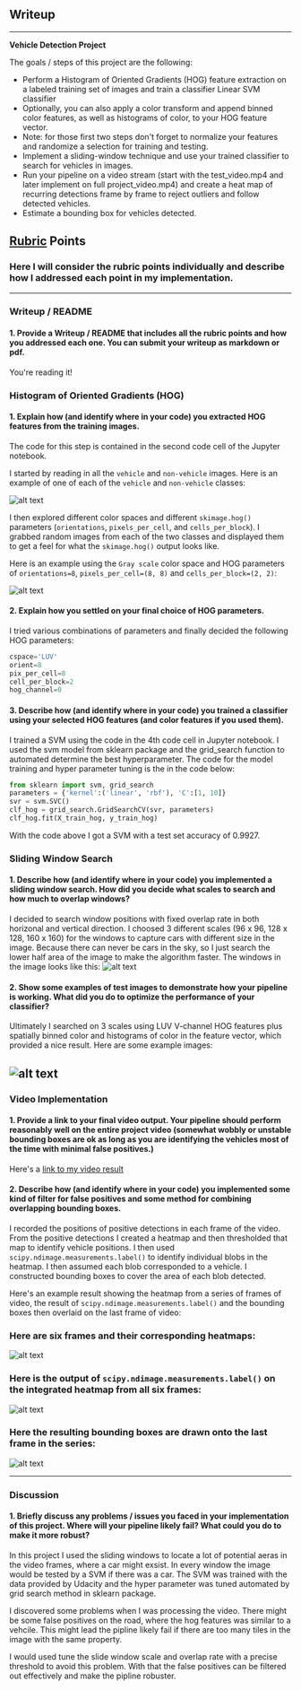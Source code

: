 ## Writeup 


---

**Vehicle Detection Project**

The goals / steps of this project are the following:

* Perform a Histogram of Oriented Gradients (HOG) feature extraction on a labeled training set of images and train a classifier Linear SVM classifier
* Optionally, you can also apply a color transform and append binned color features, as well as histograms of color, to your HOG feature vector. 
* Note: for those first two steps don't forget to normalize your features and randomize a selection for training and testing.
* Implement a sliding-window technique and use your trained classifier to search for vehicles in images.
* Run your pipeline on a video stream (start with the test_video.mp4 and later implement on full project_video.mp4) and create a heat map of recurring detections frame by frame to reject outliers and follow detected vehicles.
* Estimate a bounding box for vehicles detected.

[//]: # (Image References)
[image1]: ./examples/car_not_car.png
[image2]: ./examples/HOG_example.png
[image3]: ./examples/sliding_windows.jpg
[image4]: ./examples/sliding_window.jpg
[image5]: ./examples/bboxes_and_heat.png
[image6]: ./examples/labels_map.png
[image7]: ./examples/output_bboxes.png
[video1]: ./project_video.mp4

## [Rubric](https://review.udacity.com/#!/rubrics/513/view) Points
### Here I will consider the rubric points individually and describe how I addressed each point in my implementation.  

---
### Writeup / README

#### 1. Provide a Writeup / README that includes all the rubric points and how you addressed each one.  You can submit your writeup as markdown or pdf. 

You're reading it!

### Histogram of Oriented Gradients (HOG)

#### 1. Explain how (and identify where in your code) you extracted HOG features from the training images.

The code for this step is contained in the second code cell of the Jupyter notebook.  

I started by reading in all the `vehicle` and `non-vehicle` images.  Here is an example of one of each of the `vehicle` and `non-vehicle` classes:

![alt text][image1]

I then explored different color spaces and different `skimage.hog()` parameters (`orientations`, `pixels_per_cell`, and `cells_per_block`).  I grabbed random images from each of the two classes and displayed them to get a feel for what the `skimage.hog()` output looks like.

Here is an example using the `Gray scale` color space and HOG parameters of `orientations=8`, `pixels_per_cell=(8, 8)` and `cells_per_block=(2, 2)`:


![alt text][image2]

#### 2. Explain how you settled on your final choice of HOG parameters.

I tried various combinations of parameters and finally decided the following HOG parameters:
```python
cspace='LUV'
orient=8
pix_per_cell=8
cell_per_block=2
hog_channel=0
```

#### 3. Describe how (and identify where in your code) you trained a classifier using your selected HOG features (and color features if you used them).

I trained a SVM using the code in the 4th code cell in Jupyter notebook. I used the svm model from sklearn package and the grid_search function to automated determine the best hyperparameter. The code for the model training and hyper parameter tuning is the in the code below:
```python
from sklearn import svm, grid_search
parameters = {'kernel':('linear', 'rbf'), 'C':[1, 10]}
svr = svm.SVC()
clf_hog = grid_search.GridSearchCV(svr, parameters)
clf_hog.fit(X_train_hog, y_train_hog)
```
With the code above I got a SVM with a test set accuracy of 0.9927.

### Sliding Window Search

#### 1. Describe how (and identify where in your code) you implemented a sliding window search.  How did you decide what scales to search and how much to overlap windows?

I decided to search window positions with fixed overlap rate in both horizonal and vertical direction. I choosed 3 different scales (96 x 96, 128 x 128, 160 x 160) for the windows to capture cars with different size in the image. Because there can never be cars in the sky, so I just search the lower half area of the image to make the algorithm faster. The windows in the image looks like this:
![alt text][image3]

#### 2. Show some examples of test images to demonstrate how your pipeline is working.  What did you do to optimize the performance of your classifier?

Ultimately I searched on 3 scales using LUV V-channel HOG features plus spatially binned color and histograms of color in the feature vector, which provided a nice result.  Here are some example images:

![alt text][image4]
---

### Video Implementation

#### 1. Provide a link to your final video output.  Your pipeline should perform reasonably well on the entire project video (somewhat wobbly or unstable bounding boxes are ok as long as you are identifying the vehicles most of the time with minimal false positives.)
Here's a [link to my video result](./project_video_out.mp4)


#### 2. Describe how (and identify where in your code) you implemented some kind of filter for false positives and some method for combining overlapping bounding boxes.

I recorded the positions of positive detections in each frame of the video.  From the positive detections I created a heatmap and then thresholded that map to identify vehicle positions.  I then used `scipy.ndimage.measurements.label()` to identify individual blobs in the heatmap.  I then assumed each blob corresponded to a vehicle.  I constructed bounding boxes to cover the area of each blob detected.  

Here's an example result showing the heatmap from a series of frames of video, the result of `scipy.ndimage.measurements.label()` and the bounding boxes then overlaid on the last frame of video:

### Here are six frames and their corresponding heatmaps:

![alt text][image5]

### Here is the output of `scipy.ndimage.measurements.label()` on the integrated heatmap from all six frames:
![alt text][image6]

### Here the resulting bounding boxes are drawn onto the last frame in the series:
![alt text][image7]



---

### Discussion

#### 1. Briefly discuss any problems / issues you faced in your implementation of this project.  Where will your pipeline likely fail?  What could you do to make it more robust?

In this project I used the sliding windows to locate a lot of potential aeras in the video frames, where a car might exsist. In every window the image would be tested by a SVM if there was a car. The SVM was trained with the data provided by Udacity and the hyper parameter was tuned automated by grid search method in sklearn package. 

I discovered some problems when I was processing the video. There might be some false positives on the road, where the hog features was similar to a vehcile. This might lead the pipline likely fail if there are too many tiles in the image with the same property.

I would used tune the slide window scale and overlap rate with a precise threshold to avoid this problem. With that the false positives can be filtered out effectively and make the pipline robuster.

